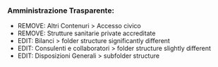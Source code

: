 ### Amministrazione Trasparente:
- REMOVE: Altri Contenuri > Accesso civico
- REMOVE: Strutture sanitarie private accreditate
- EDIT: Bilanci > folder structure significantly different
- EDIT: Consulenti e collaboratori > folder structure slightly different
- EDIT: Disposizioni Generali > subfolder structure